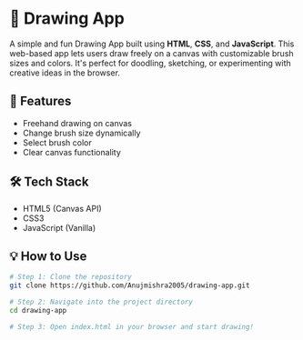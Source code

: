 # 🎨 Drawing App

A simple and fun Drawing App built using **HTML**, **CSS**, and **JavaScript**. This web-based app lets users draw freely on a canvas with customizable brush sizes and colors. It's perfect for doodling, sketching, or experimenting with creative ideas in the browser.

## 🚀 Features

- Freehand drawing on canvas  
- Change brush size dynamically  
- Select brush color  
- Clear canvas functionality  

## 🛠️ Tech Stack

- HTML5 (Canvas API)  
- CSS3  
- JavaScript (Vanilla)

## 💡 How to Use

```bash
# Step 1: Clone the repository
git clone https://github.com/Anujmishra2005/drawing-app.git

# Step 2: Navigate into the project directory
cd drawing-app

# Step 3: Open index.html in your browser and start drawing!
